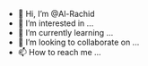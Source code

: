 - 👋 Hi, I’m @Al-Rachid
- 👀 I’m interested in ...
- 🌱 I’m currently learning ...
- 💞️ I’m looking to collaborate on ...
- 📫 How to reach me ...

<!---
Al-Rachid/Al-Rachid is a ✨ special ✨ repository because its `README.md` (this file) appears on your GitHub profile.
You can click the Preview link to take a look at your changes.
--->
